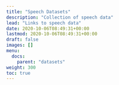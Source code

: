 ```yaml
---
title: "Speech Datasets"
description: "Collection of speech data"
lead: "Links to speech data"
date: 2020-10-06T08:49:31+00:00
lastmod: 2020-10-06T08:49:31+00:00
draft: false
images: []
menu:
  docs:
    parent: "datasets"
weight: 300
toc: true
---
```


